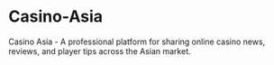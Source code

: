 # Casino-Asia
Casino Asia - A professional platform for sharing online casino news, reviews, and player tips across the Asian market.
